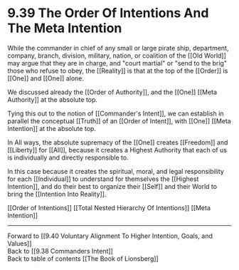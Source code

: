# 9.39 The Order Of Intentions And The Meta Intention

While the commander in chief of any small or large pirate ship, department, company, branch, division, military, nation, or coalition of the [[Old World]] may argue that they are in charge, and "court martial" or "send to the brig" those who refuse to obey, the [[Reality]] is that at the top of the [[Order]] is [[One]] and [[One]] alone. 

We discussed already the [[Order of Authority]], and the [[One]] [[Meta Authority]] at the absolute top. 

Tying this out to the notion of [[Commander's Intent]], we can establish in parallel the conceptual [[Truth]] of an [[Order of Intent]], with [[One]] [[Meta Intention]] at the absolute top. 

In All ways, the absolute supremacy of the [[One]] creates [[Freedom]] and [[Liberty]] for [[All]], because it creates a Highest Authority that each of us is individually and directly responsible to. 

In this case because it creates the spiritual, moral, and legal responsibility for each [[Individual]] to understand for themselves the [[Highest Intention]], and do their best to organize their [[Self]] and their World to bring the [[Intention Into Reality]].  

[[Order of Intentions]] [[Total Nested Hierarchy Of Intentions]] [[Meta Intention]]

___

Forward to [[9.40 Voluntary Alignment To Higher Intention, Goals, and Values]]             
Back to [[9.38 Commanders Intent]]                  
Back to table of contents [[The Book of Lionsberg]]  


